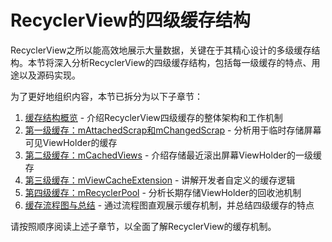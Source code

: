 # RecyclerView的四级缓存结构

RecyclerView之所以能高效地展示大量数据，关键在于其精心设计的多级缓存结构。本节将深入分析RecyclerView的四级缓存结构，包括每一级缓存的特点、用途以及源码实现。

为了更好地组织内容，本节已拆分为以下子章节：

1. [缓存结构概览](./2_1_1_1_1_缓存结构概览.md) - 介绍RecyclerView四级缓存的整体架构和工作机制
2. [第一级缓存：mAttachedScrap和mChangedScrap](./2_1_1_1_2_第一级缓存.md) - 分析用于临时存储屏幕可见ViewHolder的缓存
3. [第二级缓存：mCachedViews](./2_1_1_1_3_第二级缓存.md) - 介绍存储最近滚出屏幕ViewHolder的一级缓存
4. [第三级缓存：mViewCacheExtension](./2_1_1_1_4_第三级缓存.md) - 讲解开发者自定义的缓存逻辑
5. [第四级缓存：mRecyclerPool](./2_1_1_1_5_第四级缓存.md) - 分析长期存储ViewHolder的回收池机制
6. [缓存流程图与总结](./2_1_1_1_6_缓存流程图.md) - 通过流程图直观展示缓存机制，并总结四级缓存的特点

请按照顺序阅读上述子章节，以全面了解RecyclerView的缓存机制。
